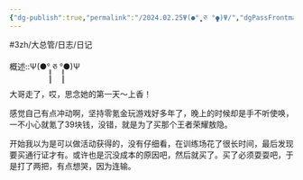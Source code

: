 ```yaml
---
{"dg-publish":true,"permalink":"/2024.02.25Ψ(●°̥̥̥̥̥̥̥̥ ཅ °̥̥̥̥̥̥̥̥●)Ψ/","dgPassFrontmatter":true,"noteIcon":""}
---
```



#3zh/大总管/日志/日记

概述::Ψ(●°̥̥̥̥̥̥̥̥ ཅ °̥̥̥̥̥̥̥̥●)Ψ

大哥走了，哎，思念她的第一天～上香！

感觉自己有点冲动啊，坚持零氪金玩游戏好多年了，晚上的时候却是手不听使唤，一不小心就氪了39块钱，没错，就是为了买那个王者荣耀敖隐。

开始我以为是可以做活动获得的，没有仔细看，在训练场花了很长时间，最后发现要买通行证才有。或许也是沉没成本的原因吧，然后就买了。买了必须耍耍吧，于是打了两把，有点想哭，因为连输。